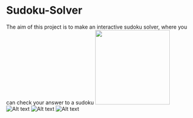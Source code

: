 # Sudoku-Solver
The aim of this project is to make an interactive sudoku solver, where you can check your answer to a sudoku
<img src = "https://i.imgur.com/3XvpsIK.png" width = "200">
![Alt text](https://i.imgur.com/3XvpsIK.png)
![Alt text](https://i.imgur.com/K1Lj3pn.png)
![Alt text](https://i.imgur.com/G2ERDEw.png)
